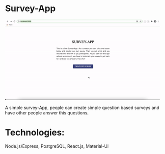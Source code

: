 # Survey-App 
![survey-app](client/public/surveyApp.gif)

A simple survey-App, people can create simple question based surveys and have other people answer this questions.

# Technologies: 
Node.js/Express, PostgreSQL, React.js, Material-UI


